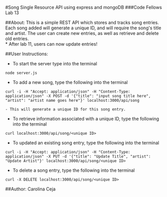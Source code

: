 #Song Single Resource API using express and mongoDB
###Code Fellows Lab 13


##About:
This is a simple REST API which stores and tracks song entries. Each song added will generate a unique ID, and will require the song's title and artist. The user can create new entries, as well as retrieve and delete old entries.         
    * After lab 11, users can now update entries!


##User Instructions:
* To start the server type into the terminal
```
node server.js
```


* To add a new song, type the following into the terminal
```
curl -i -H "Accept: application/json" -H "Content-Type: application/json" -X POST -d '{"title": "input song title here", "artist": "artist name goes here"}' localhost:3000/api/song
```

    - This will generate a unique ID for this song entry.


* To retrieve information associated with a unique ID, type the following into the terminal
```
curl localhost:3000/api/song/<unique ID>
```

* To updated an existing song entry, type the following into the terminal
```
curl -i -H "Accept: application/json" -H "Content-Type: application/json" -X PUT -d '{"title": "Update Title", "artist": "Update Artist"}' localhost:3000/api/song/<unique ID>
```


* To delete a song entry, type the following into the terminal
```
curl -X DELETE localhost:3000/api/song/<unique ID>
```


##Author:
Carolina Ceja
